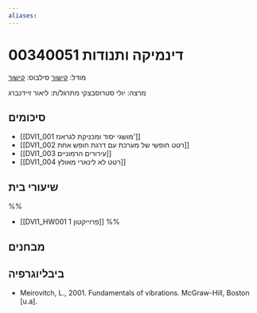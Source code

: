 ```yaml
---
aliases:
---
```

# דינמיקה ותנודות 00340051

מודל: [קישור](https://moodle24.technion.ac.il/course/view.php?id=143)
סילבוס: [קישור](https://moodle24.technion.ac.il/pluginfile.php/188367/mod_resource/content/1/Syllabus_2024_2025_to_publish_11.11.2024%20-Gilad%20Israel.pdf)

מרצה: יולי סטרוסבצקי
מתרגל/ת: ליאור זיידנברג

## סיכומים
- [[DVI1_001 מושגי יסוד ומכניקת לגראנז']]
- [[DVI1_002 רטט חופשי של מערכת עם דרגת חופש אחת]]
- [[DVI1_003 עירורים הרמוניים]]
- [[DVI1_004 רטט לא לינארי מאולץ]]
## שיעורי בית

%%
- [[DVI1_HW001 פרוייקטון 1]]
%%

## מבחנים

## ביבליוגרפיה
- Meirovitch, L., 2001. Fundamentals of vibrations. McGraw-Hill, Boston [u.a].
